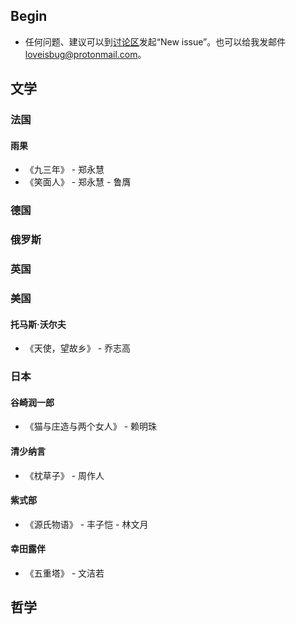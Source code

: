 ## Begin
 - 任何问题、建议可以到[讨论区](https://github.com/loveisbug/good-translations/issues)发起“New issue”。也可以给我发邮件<loveisbug@protonmail.com>。

## 文学
### 法国
#### 雨果
 - 《九三年》 - 郑永慧
 - 《笑面人》 - 郑永慧 - 鲁膺
 

### 德国

### 俄罗斯

### 英国

### 美国
#### 托马斯·沃尔夫 
 - 《天使，望故乡》 - 乔志高
 
### 日本
#### 谷崎润一郎
 - 《猫与庄造与两个女人》 - 赖明珠

#### 清少纳言
 - 《枕草子》 - 周作人

#### 紫式部
 - 《源氏物语》 - 丰子恺 - 林文月

#### 幸田露伴
 - 《五重塔》 - 文洁若

## 哲学



